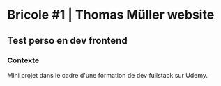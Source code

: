 # Bricole #1 | Thomas Müller website

## Test perso en dev frontend

### Contexte

Mini projet dans le cadre d'une formation de dev fullstack sur Udemy.
